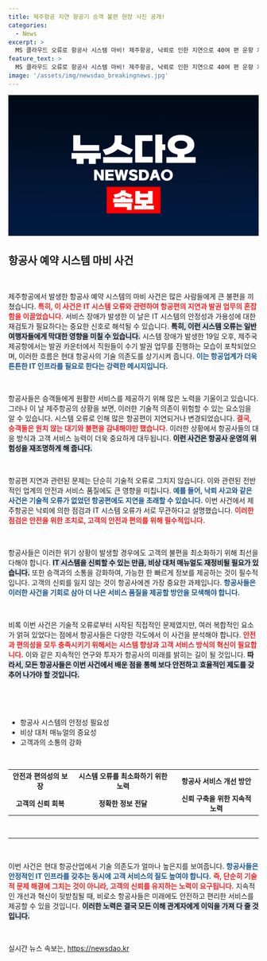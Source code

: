 ```yaml
---
title: 제주항공 지연 항공기 승객 불편 현장 사진 공개!
categories:
  - News
excerpt: >
  MS 클라우드 오류로 항공사 시스템 마비! 제주항공, 낙뢰로 인한 지연으로 40여 편 운항 차질. 승객들 불편 속에서 혼잡한 공항 풍경이 연출됐다. 클릭해 더 알아보세요!
feature_text: >
  MS 클라우드 오류로 항공사 시스템 마비! 제주항공, 낙뢰로 인한 지연으로 40여 편 운항 차질. 승객들 불편 속에서 혼잡한 공항 풍경이 연출됐다. 클릭해 더 알아보세요!
image: '/assets/img/newsdao_breakingnews.jpg'
---
```


<p><img src="/assets/img/newsdao_breakingnews.jpg" alt="koreaapp 속보" /></p>

<h2 data-ke-size="size26">항공사 예약 시스템 마비 사건</h2>

<p data-ke-size="size16">&nbsp;</p>

<p>제주항공에서 발생한 항공사 예약 시스템의 마비 사건은 많은 사람들에게 큰 불편을 끼쳤습니다. <b><span style="color: #ee2323;">특히, 이 사건은 IT 시스템 오류와 관련하여 항공편의 지연과 발권 업무의 혼잡함을 이끌었습니다.</span></b> 서비스 장애가 발생한 이 날은 IT 시스템의 안정성과 가용성에 대한 재검토가 필요하다는 중요한 신호로 해석될 수 있습니다. <b><span style="background-color: #21538527;">특히, 이런 시스템 오류는 일반 여행자들에게 막대한 영향을 미칠 수 있습니다.</span></b> 시스템 장애가 발생한 19일 오후, 제주국제공항에서는 발권 카운터에서 직원들이 수기 발권 업무를 진행하는 모습이 포착되었으며, 이러한 흐름은 현대 항공사의 기술 의존도를 상기시켜 줍니다. <b><span style="color: #1a5490;">이는 항공업계가 더욱 튼튼한 IT 인프라를 필요로 한다는 강력한 메시지입니다.</span></b></p>

<p data-ke-size="size16">&nbsp;</p>

<p>항공사들은 승객들에게 원활한 서비스를 제공하기 위해 많은 노력을 기울이고 있습니다. 그러나 이 날 제주항공의 상황을 보면, 이러한 기술적 의존이 위험할 수 있는 요소임을 알 수 있습니다. 시스템 오류로 인해 많은 항공편이 지연되거나 변경되었습니다. <b><span style="color: #ee2323;">결국, 승객들은 원치 않는 대기와 불편을 감내해야만 했습니다.</span></b> 이러한 상황에서 항공사들의 대응 방식과 고객 서비스 능력이 더욱 중요하게 대두됩니다. <b><span style="background-color: #21538527;">이런 사건은 항공사 운영의 위험성을 재조명하게 해 줍니다.</span></b></p>

<p data-ke-size="size16">&nbsp;</p>

<p>항공편 지연과 관련된 문제는 단순히 기술적 오류로 그치지 않습니다. 이와 관련된 전반적인 업계의 안전과 서비스 품질에도 큰 영향을 미칩니다. <b><span style="color: #1a5490;">예를 들어, 낙뢰 사고와 같은 사건은 기술적 오류가 없었던 항공편에도 지연을 초래할 수 있습니다.</span></b> 이번 사건에서 제주항공은 낙뢰에 의한 점검과 IT 시스템 오류가 서로 무관하다고 설명했습니다. <b><span style="color: #ee2323;">이러한 점검은 안전을 위한 조치로, 고객의 안전과 편의를 위해 필수적입니다.</span></b></p>

<p data-ke-size="size16">&nbsp;</p>

<p>항공사들은 이러한 위기 상황이 발생할 경우에도 고객의 불편을 최소화하기 위해 최선을 다해야 합니다. <b><span style="background-color: #21538527;">IT 시스템을 신뢰할 수 있는 만큼, 비상 대처 매뉴얼도 재정비될 필요가 있습니다.</span></b> 또한 승객과의 소통을 강화하여, 가능한 한 빠르게 정보를 제공하는 것이 필수적입니다. 고객의 신뢰를 잃지 않는 것이 항공사에겐 가장 중요한 과제입니다. <b><span style="color: #1a5490;">항공사들은 이러한 사건을 기회로 삼아 더 나은 서비스 품질을 제공할 방안을 모색해야 합니다.</span></b></p>

<p data-ke-size="size16">&nbsp;</p>

<p>비록 이번 사건은 기술적 오류로부터 시작된 직접적인 문제였지만, 여러 복합적인 요소가 얽혀 있었다는 점에서 항공사들은 다양한 각도에서 이 사건을 분석해야 합니다. <b><span style="color: #ee2323;">안전과 편의성을 모두 충족시키기 위해서는 시스템 향상과 고객 서비스 방식의 혁신이 필요합니다.</span></b> 이와 같은 지속적인 연구와 투자가 항공사의 미래를 밝히는 길이 될 것입니다. <b><span style="background-color: #21538527;">따라서, 모든 항공사들은 이번 사건에서 배운 점을 통해 보다 안전하고 효율적인 제도를 갖추어 나가야 할 것입니다.</span></b></p>

<p data-ke-size="size16">&nbsp;</p>

<p><br /></p>

<ul>
<li>항공사 시스템의 안정성 필요성</li>
<li>비상 대처 매뉴얼의 중요성</li>
<li>고객과의 소통의 강화</li>
</ul>

<p><br /></p>

<table>
<tr>
<td style="text-align: center; height: 17px;"><b>안전과 편의성의 보장</b></td>
<td style="text-align: center; height: 17px;"><b>시스템 오류를 최소화하기 위한 노력</b></td>
<td style="text-align: center; height: 17px;"><b>항공사 서비스 개선 방안</b></td>
</tr>
<tr>
<td style="text-align: center; height: 17px;"><b>고객의 신뢰 회복</b></td>
<td style="text-align: center; height: 17px;"><b>정확한 정보 전달</b></td>
<td style="text-align: center; height: 17px;"><b>신뢰 구축을 위한 지속적 노력</b></td>
</tr>
</table>

<p><br />
<hr /></p>

<p data-ke-size="size16">&nbsp;</p>

<p>이번 사건은 현대 항공산업에서 기술 의존도가 얼마나 높은지를 보여줍니다. <b><span style="color: #1a5490;">항공사들은 안정적인 IT 인프라를 갖추는 동시에 고객 서비스의 질도 높여야 합니다.</span></b> <b><span style="color: #ee2323;">즉, 단순히 기술적 문제 해결에 그치는 것이 아니라, 고객의 신뢰를 유지하는 노력이 요구됩니다.</span></b> 지속적인 개선과 혁신이 뒷받침될 때, 비로소 항공사들은 미래에도 안전하고 편리한 서비스를 제공할 수 있을 것입니다. <b><span style="background-color: #21538527;">이러한 노력은 결국 모든 이해 관계자에게 이익을 가져 다 줄 것입니다.</span></b></p>

<p data-ke-size="size16">&nbsp;</p>
실시간 뉴스 속보는, <a href="https://newsdao.kr" rel="dofollow">https://newsdao.kr</a>



